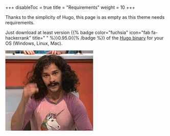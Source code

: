 +++
disableToc = true
title = "Requirements"
weight = 10
+++

Thanks to the simplicity of Hugo, this page is as empty as this theme needs requirements.

Just download at least version {{% badge color="fuchsia" icon="fab fa-hackerrank" title=" " %}}0.95.0{{% /badge %}} of the [Hugo binary](https://gohugo.io/getting-started/installing/) for your OS (Windows, Linux, Mac).

![Magic](magic.gif?classes=shadow)
